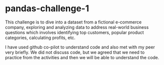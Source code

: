 # pandas-challenge-1
This challenge is to dive into a dataset from a fictional e-commerce company, exploring and analyzing data to address real-world business questions which involves identifying top customers, popular product categories, calculating profits, etc. 

I have used github co-pilot to understand code and also met with my peer very briefly. We did not discuss code, but we agreed that we need to practice from the activities and then we will be able to understand the code.
